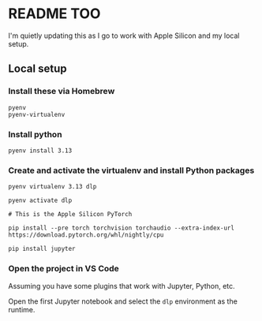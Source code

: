 # README TOO

I'm quietly updating this as I go to work with Apple Silicon and my local setup.

## Local setup

### Install these via Homebrew

    pyenv
    pyenv-virtualenv

### Install python

    pyenv install 3.13

### Create and activate the virtualenv and install Python packages

    pyenv virtualenv 3.13 dlp

    pyenv activate dlp

    # This is the Apple Silicon PyTorch

    pip install --pre torch torchvision torchaudio --extra-index-url https://download.pytorch.org/whl/nightly/cpu

    pip install jupyter

### Open the project in VS Code

Assuming you have some plugins that work with Jupyter, Python, etc.

Open the first Jupyter notebook and select the `dlp` environment as the runtime.
